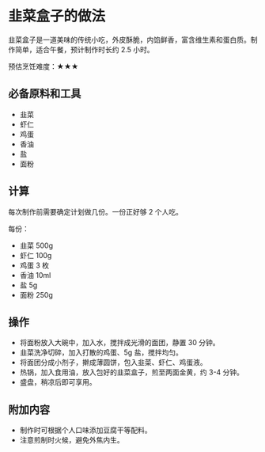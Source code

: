 # 韭菜盒子的做法

韭菜盒子是一道美味的传统小吃，外皮酥脆，内馅鲜香，富含维生素和蛋白质。制作简单，适合午餐，预计制作时长约 2.5 小时。

预估烹饪难度：★★★

## 必备原料和工具

- 韭菜
- 虾仁
- 鸡蛋
- 香油
- 盐
- 面粉

## 计算

每次制作前需要确定计划做几份。一份正好够 2 个人吃。

每份：

- 韭菜 500g
- 虾仁 100g
- 鸡蛋 3 枚
- 香油 10ml
- 盐 5g
- 面粉 250g

## 操作

- 将面粉放入大碗中，加入水，搅拌成光滑的面团，静置 30 分钟。
- 韭菜洗净切碎，加入打散的鸡蛋、5g 盐，搅拌均匀。
- 将面团分成小剂子，擀成薄圆饼，包入韭菜、虾仁、鸡蛋液。
- 热锅，加入食用油，放入包好的韭菜盒子，煎至两面金黄，约 3-4 分钟。
- 盛盘，稍凉后即可享用。

## 附加内容

- 制作时可根据个人口味添加豆腐干等配料。
- 注意煎制时火候，避免外焦内生。


